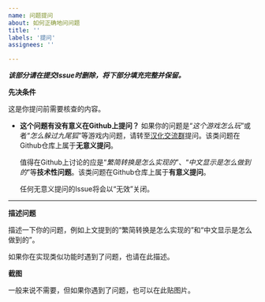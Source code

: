 ```yaml
---
name: 问题提问
about: 如何正确地问问题
title: ''
labels: '提问'
assignees: ''

---
```


***该部分请在提交Issue时删除，将下部分填充完整并保留。***

**先决条件**

这是你提问前需要核查的内容。

- **这个问题有没有意义在Github上提问？** 如果你的问题是“*这个游戏怎么玩*”或者“*怎么躲过九尾狐*”等游戏内问题，请转至[汉化交流群](https://jq.qq.com/?_wv=1027&k=u7Dm0Vc4)提问。该类问题在Github仓库上属于**无意义提问**。

    值得在Github上讨论的应是“*繁简转换是怎么实现的*”、“*中文显示是怎么做到的*”等**技术性问题**。该类问题在Github仓库上属于**有意义提问**。

    任何无意义提问的Issue将会以“无效”关闭。

****

**描述问题**

描述一下你的问题，例如上文提到的“繁简转换是怎么实现的”和“中文显示是怎么做到的”。

如果你在实现类似功能时遇到了问题，也请在此描述。

**截图**

一般来说不需要，但如果你遇到了问题，也可以在此贴图片。